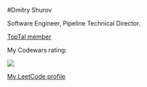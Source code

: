 #Dmitry Shurov

Software Engineer, Pipeline Technical Director.

[TopTal member](https://www.toptal.com/resume/dmitry-shurov)

My Codewars rating:

![](https://www.codewars.com/users/DmitryShurov/badges/large)

[My LeetCode profile](https://leetcode.com/dmitryshurov/)
